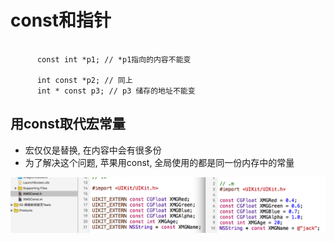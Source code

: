 # const和指针

```objc

      const int *p1; // *p1指向的内容不能变

      int const *p2; // 同上
      int * const p3; // p3 储存的地址不能变
```

## 用const取代宏常量
- 宏仅仅是替换, 在内容中会有很多份
- 为了解决这个问题, 苹果用const, 全局使用的都是同一份内存中的常量

![](../LibrarypPictures/RunNet/Snip20160628_4.png)
